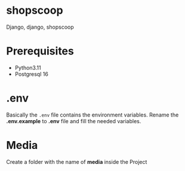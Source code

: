 # shopscoop
Django, django, shopscoop


# Prerequisites
* Python3.11
* Postgresql 16

# .env
Basically the `.env` file contains the environment variables.
Rename the **.env.example** to **.env** file and fill the needed variables.

# Media
Create a folder with the name of **media** inside the Project